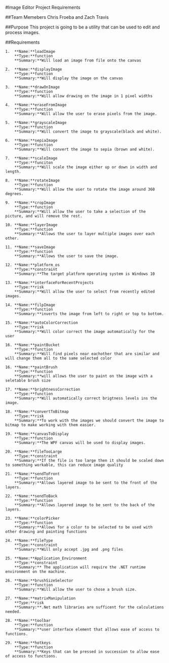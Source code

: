 #Image Editor Project Requirements

##Team Memebers
Chris Froeba and Zach Travis

##Purpose
This project is going to be a utility that can be used to edit and process images.

##Requirements

	1.	**Name:**loadImage
		**Type:**function
		**Summary:**Will load an image from file onto the canvas

	2.	**Name:**displayImage
		**Type:**function
		**Summary:**Will display the image on the canvas
	
	3.	**Name:**drawOnImage
		**Type:**function
		**Summary:**Will allow drawing on the image in 1 pixel widths

	4.	**Name:**eraseFromImage
		**Type:**function
		**Summary:**Will allow the user to erase pixels from the image.
	
	5.	**Name:**grayscaleImage
		**Type:**function
		**Summary:**Will convert the image to grayscale(black and white).

	6.	**Name:**sepiaImage
		**Type:**function
		**Summary:**Will convert the image to sepia (brown and white).

	7.	**Name:**scaleImage
		**Type:**funciton
		**Summary:**Will scale the image either up or down in width and length.

	8.	**Name:**rotateImage
		**Type:**function
		**Summary:**Will allow the user to rotate the image around 360 degrees.
	
	9.	**Name:**cropImage
		**Type:**function
		**Summary:**Will allow the user to take a selection of the picture, and will remove the rest.

	10.	**Name:**layerImage
		**Type:**function
		**Summary:**Allows the user to layer multiple images over each other.
	
	11.	**Name:**saveImage
		**Type:**function
		**Summary:**Allows the user to save the image.

	12.	**Name:**platform_os
		**Type:**constraint
		**Summary:**The target platform operating system is Windows 10

	13.	**Name:**interfaceForRecentProjects
		**Type:**risk
		**Summary:**Will allow the user to select from recently edited images.

	14.	**Name:**filpImage
		**Type:**function
		**Summary:**inverts the image from left to right or top to bottom.
	
	15.	**Name:**autoColorCorrection
		**Type:**risk
		**Summary:**Will color correct the image automatically for the user

	16.	**Name:**paintBucket
		**Type:**function
		**Summary:**Will find pixels near eachother that are similar and will change them all to the same selected color
	
	16.	**Name:**paintBrush
		**Type:**function
		**Summary:**will allows the user to paint on the image with a seletable brush size

	17.	**Name:**brightnessCorrection
		**Type:**function
		**Summary:**Will automatically correct brigtness levels ins the image.
	
	18.	**Name:**convertToBitmap
		**Type:**risk
		**Summary:**To work with the images we should convert the image to bitmap to make working with them easier.

	19.	**Name:**canvasToDisplay
		**Type:**function
		**Summary:**The WPF canvas will be used to display images.
	
	20.	**Name:**fileTooLarge
		**Type:**constraint
		**Summary:**If the file is too large then it should be scaled down to something workable, this can reduce image quality

	21.	**Name:**sendToFront
		**Type:**function
		**Summary:**Allows layered image to be sent to the front of the layers.
	
	22.	**Name:**sendToBack
		**Type:**function
		**Summary:**Allows layered image to be sent to the back of the layers.

	23.	**Name:**colorPicker
		**Type:**function
		**Summary:**Allows for a color to be selected to be used with other drawing and painting functions

	24.	**Name:**fileType
		**Type:**constraint
		**Summary:**Will only accept .jpg and .png files

	25.	**Name:**Application_Environment
		**Type:**constraint
		**Summary:** The application will require the .NET runtime environment on the machine.
	
	26.	**Name:**brushSizeSelector
		**Type:**function
		**Summary:**Will allow the user to chose a brush size.

	27.	**Name:**matrixManipulation
		**Type:**risk
		**Summary:**.Net math libraries are sufficent for the calculations needed.

	28. **Name:**toolbar
		**Type:**function
		**Summary:**user interface element that allows ease of access to functions.

	29. **Name:**hotkeys
		**Type:**function
		**Summary:**Keys that can be pressed in succession to allow ease of access to functions.